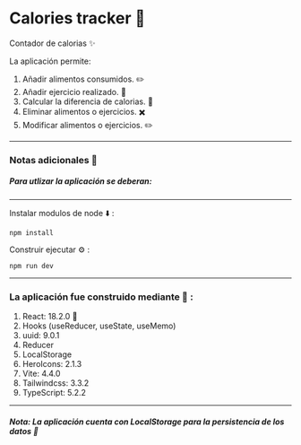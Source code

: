 # Calories tracker 📄

Contador de calorias ✨

La aplicación permite: 

1. Añadir alimentos consumidos. ✏️
2. Añadir ejercicio realizado. 💪
3. Calcular la diferencia de calorias. 💯
4. Eliminar alimentos o ejercicios. ✖️
5. Modificar alimentos o ejercicios. ✏️

---

### Notas adicionales 📗

##### Para utlizar la aplicación se deberan:

---

Instalar modulos de node ⬇️ :

```
npm install
```

Construir ejecutar ⚙️ :

```
npm run dev
```

---

### La aplicación fue construido mediante 🔧 :

1. React: 18.2.0 🚀
2. Hooks (useReducer, useState, useMemo)
3. uuid: 9.0.1
4. Reducer
5. LocalStorage
6. HeroIcons: 2.1.3
7. Vite: 4.4.0 
8. Tailwindcss: 3.3.2
10. TypeScript: 5.2.2

----

##### Nota: La aplicación cuenta con LocalStorage para la persistencia de los datos 🚀

